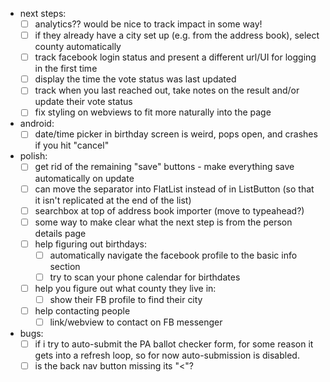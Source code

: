 - next steps:
  - [ ] analytics?? would be nice to track impact in some way!
  - [ ] if they already have a city set up (e.g. from the address book), select county automatically
  - [ ] track facebook login status and present a different url/UI for logging in the first time
  - [ ] display the time the vote status was last updated
  - [ ] track when you last reached out, take notes on the result and/or update their vote status
  - [ ] fix styling on webviews to fit more naturally into the page

- android:
  - [ ] date/time picker in birthday screen is weird, pops open, and crashes if you hit "cancel"

- polish:
  - [ ] get rid of the remaining "save" buttons - make everything save automatically on update
  - [ ] can move the separator into FlatList instead of in ListButton (so that it isn't replicated at the end of the list)
  - [ ] searchbox at top of address book importer (move to typeahead?)
  - [ ] some way to make clear what the next step is from the person details page
  - [ ] help figuring out birthdays:
     - [ ] automatically navigate the facebook profile to the basic info section
     - [ ] try to scan your phone calendar for birthdates
  - [ ] help you figure out what county they live in:
     - [ ] show their FB profile to find their city
  - [ ] help contacting people
     - [ ] link/webview to contact on FB messenger

- bugs:
  - [ ] if i try to auto-submit the PA ballot checker form, for some reason it gets into a refresh loop, so for now auto-submission is disabled.
  - [ ] is the back nav button missing its "<"?